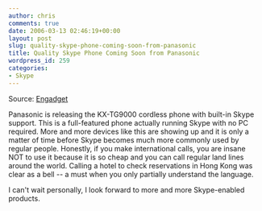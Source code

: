 ```yaml
---
author: chris
comments: true
date: 2006-03-13 02:46:19+00:00
layout: post
slug: quality-skype-phone-coming-soon-from-panasonic
title: Quality Skype Phone Coming Soon from Panasonic
wordpress_id: 259
categories:
- Skype
---
```


Source: [Engadget](http://www.engadget.com/2006/01/03/panasonics-cordless-landline-with-skype/)

Panasonic is releasing the KX-TG9000 cordless phone with built-in Skype support. This is a full-featured phone actually running Skype with no PC required. More and more devices like this are showing up and it is only a matter of time before Skype becomes much more commonly used by regular people. Honestly, if you make international calls, you are insane NOT to use it because it is so cheap and you can call regular land lines around the world. Calling a hotel to check reservations in Hong Kong was clear as a bell -- a must when you only partially understand the language.

I can't wait personally, I look forward to more and more Skype-enabled products.
